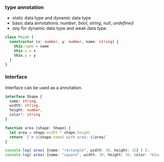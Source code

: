 ### type annotation
- static data type and dynamic data type
- basic data annotations: <i>number</i>, <i>bool</i>, <i>string</i>, <i>null</i>, <i>undefined</i>
- <i>any</i> for dynamic data type and weak data type. 

```typescript
class Point {
  constructor (x: number, y: number, name: string) {
    this.name = name
    this.x = x
    this.y = y
  }
}
```

### Interface
Interface can be used as a annotation.

```typescript
interface Shape {
  name: string,
  width: string,
  height: number,
  color?: string
}

function area (shape: Shape) {
  let area = shape.width * shape.height
  return `I'm ${shape.name} with area: ${area}`
}

console.log( area( {name: "rectangle", width: 30, height: 15} ) );
console.log( area( {name: "square", width: 30, height: 30, color: "blue"} ) )

```